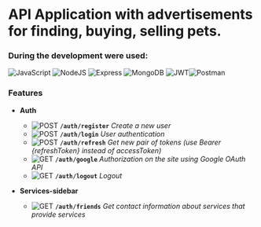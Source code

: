# API Application with advertisements for finding, buying, selling pets.


### During the development were used:

![JavaScript](https://img.shields.io/badge/JavaScript-F7DF1E?style=for-the-badge&logo=javascript&logoColor=black) ![NodeJS](https://img.shields.io/badge/Node.js-43853D?style=for-the-badge&logo=node.js&logoColor=white) ![Express](https://img.shields.io/badge/Express.js-404D59?style=for-the-badge) ![MongoDB](https://img.shields.io/badge/MongoDB-4EA94B?style=for-the-badge&logo=mongodb&logoColor=white) ![JWT](https://img.shields.io/badge/JWT-000000?style=for-the-badge&logo=JSON%20web%20tokens&logoColor=white)![Postman](https://img.shields.io/badge/Postman-FF6C37?style=for-the-badge&logo=Postman&logoColor=white)


### Features

- **Auth**

    -  ![POST](https://img.shields.io/badge/POST-green)  **`/auth/register`**      *Create a new user*
    -  ![POST](https://img.shields.io/badge/POST-green)  **`/auth/login`**     *User authentication*
    -  ![POST](https://img.shields.io/badge/POST-green)  **`/auth/refresh`**     *Get new pair of tokens (use Bearer {refreshToken} instead of accessToken)*
    -  ![GET](https://img.shields.io/badge/GET-blue)  **`/auth/google`**     *Authorization on the site using Google OAuth API*
    -  ![GET](https://img.shields.io/badge/GET-blue)  **`/auth/logout`**     *Logout*
   
   
- **Services-sidebar**  
    -  ![GET](https://img.shields.io/badge/GET-blue)  **`/auth/friends`**     *Get contact information about services that provide services*
   
   

